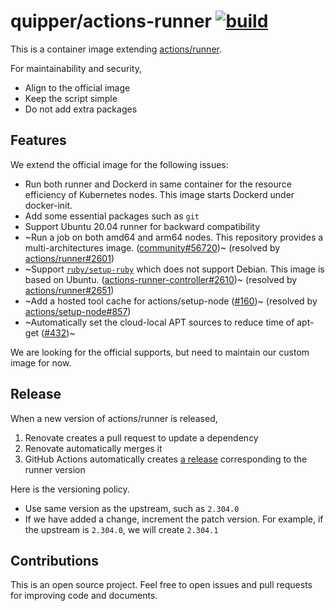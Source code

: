 # quipper/actions-runner [![build](https://github.com/quipper/actions-runner/actions/workflows/build.yaml/badge.svg)](https://github.com/quipper/actions-runner/actions/workflows/build.yaml)

This is a container image extending [actions/runner](https://github.com/actions/runner).

For maintainability and security,

- Align to the official image
- Keep the script simple
- Do not add extra packages

## Features

We extend the official image for the following issues:

- Run both runner and Dockerd in same container for the resource efficiency of Kubernetes nodes.
  This image starts Dockerd under docker-init.
- Add some essential packages such as `git`
- Support Ubuntu 20.04 runner for backward compatibility
- ~Run a job on both amd64 and arm64 nodes.
  This repository provides a multi-architectures image.
  ([community#56720](https://github.com/orgs/community/discussions/56720))~ (resolved by [actions/runner#2601](https://github.com/actions/runner/pull/2601))
- ~Support [`ruby/setup-ruby`](https://github.com/ruby/setup-ruby#using-self-hosted-runners) which does not support Debian.
  This image is based on Ubuntu. ([actions-runner-controller#2610](https://github.com/actions/actions-runner-controller/issues/2610))~ (resolved by [actions/runner#2651](https://github.com/actions/runner/pull/2651))
- ~Add a hosted tool cache for actions/setup-node ([#160](https://github.com/quipper/actions-runner/pull/160))~ (resolved by [actions/setup-node#857](https://github.com/actions/setup-node/issues/857))
- ~Automatically set the cloud-local APT sources to reduce time of apt-get ([#432](https://github.com/quipper/actions-runner/pull/432))~

We are looking for the official supports, but need to maintain our custom image for now.

## Release

When a new version of actions/runner is released,

1. Renovate creates a pull request to update a dependency
2. Renovate automatically merges it
3. GitHub Actions automatically creates [a release](https://github.com/quipper/actions-runner/releases) corresponding to the runner version

Here is the versioning policy.

- Use same version as the upstream, such as `2.304.0`
- If we have added a change, increment the patch version. For example, if the upstream is `2.304.0`, we will create `2.304.1`

## Contributions

This is an open source project.
Feel free to open issues and pull requests for improving code and documents.
